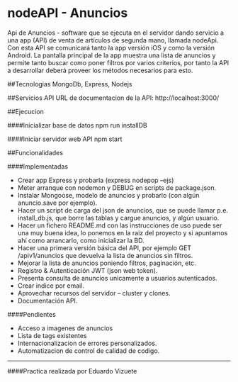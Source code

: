 # nodeAPI - Anuncios
Api de Anuncios - software que se ejecuta en el servidor dando servicio a una app (API) de venta de artículos de segunda mano, llamada nodeApi. Con esta API se comunicará tanto la app versión iOS y como la versión Android. La pantalla principal de la app muestra una lista de anuncios y permite tanto buscar como poner filtros por varios criterios, por tanto la API a desarrollar deberá proveer los métodos necesarios para esto.

##Tecnologias
MongoDb, Express, Nodejs

##Servicios API
URL de documentacion de la API: http://localhost:3000/

##Ejecucion

####Inicializar base de datos
npm run installDB

####Iniciar servidor web API
npm start

##Funcionalidades

####Implementadas
- Crear app Express y probarla (express nodepop –ejs)
- Meter arranque con nodemon y DEBUG en scripts de package.json.
- Instalar Mongoose, modelo de anuncios y probarlo (con algún anuncio.save por ejemplo).
- Hacer un script de carga del json de anuncios, que se puede llamar p.e. install_db.js, que borre las tablas y cargue anuncios, y algún usuario. 
- Hacer un fichero README.md con las instrucciones de uso puede ser una muy buena idea, lo ponemos en la raiz del proyecto y si apuntamos ahí como arrancarlo, como inicializar la BD.
- Hacer una primera versión básica del API, por ejemplo GET /apiv1/anuncios que devuelva la lista de anuncios sin filtros.
- Mejorar la lista de anuncios poniendo filtros, paginación, etc.
- Registro & Autenticación JWT (json web token).
- Presenta consulta de anuncios unicamente a usuarios autenticados.
- Crear indice por email.
- Aprovechar recursos del servidor – cluster y clones.
- Documentación API.


####Pendientes
- Acceso a imagenes de anuncios
- Lista de tags existentes
- Internacionalizacion de errores personalizados.
- Automatizacion de control de calidad de codigo.
---
####Practica realizada por
Eduardo Vizuete